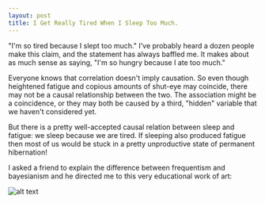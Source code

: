 ```yaml
---
layout: post
title: I Get Really Tired When I Sleep Too Much.
---
```


"I'm so tired because I slept too much."  I've probably heard a dozen people make this claim, and the statement has always baffled me. It makes about as much sense as saying, "I'm so hungry because I ate too much."

Everyone knows that correlation doesn't imply causation.  So even though heightened fatigue and copious amounts of shut-eye may coincide, there may not be a causal relationship between the two. The association might be a coincidence, or they may both be caused by a third, "hidden" variable that we haven't considered yet.

But there is a pretty well-accepted causal relation between sleep and fatigue: we sleep because we are tired. If sleeping also produced fatigue then most of us would be stuck in a pretty unproductive state of permanent hibernation!


I asked a friend to explain the difference between frequentism and bayesianism and he directed me to this very educational work of art:

![alt text](https://raw.githubusercontent.com/rachel1792/jekyll-now/master/images/bayesians.png "Logo Title Text 1")
